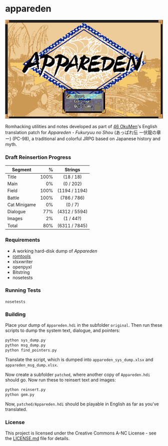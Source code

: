 # appareden
![Appareden Title](img/Appareden_title.png)

Romhacking utilities and notes developed as part of [46 OkuMen](http://46okumen.com/)'s English translation patch for *Appareden - Fukuryuu no Shou* (あっぱれ伝 ー伏龍の章ー) (PC-98), a traditional and colorful JRPG based on Japanese history and myth.

### Draft Reinsertion Progress
| Segment      | %    |  Strings            | 
| -------------|-----:|:-------------------:|
| Title        | 100% |    (18 / 18)        |
| Main         |   0% |     (0 / 202)       |
| Field        | 100% |  (1194 / 1194)      |
| Battle       | 100% |   (786 / 786)       |
| Cat Minigame |   0% |     (0 / 7)         |
| Dialogue     |  77% |  (4312 / 5594)      |
| Images       |   2% |     (1 / 44?)       |
| Total        |  80% |  (6311 / 7845)      |

### Requirements
* A working hard-disk dump of *Appareden*
* [romtools](https://github.com/46OkuMen/romtools)
* xlsxwriter
* openpyxl
* Bitstring
* nosetests

### Running Tests
`nosetests`

### Building
Place your dump of `Appareden.hdi` in the subfolder `original`. Then run these scripts to dump the system text, dialogue, and pointers:

```
python sys_dump.py
python msg_dump.py
python find_pointers.py
```

Translate the script, which is dumped into `appareden_sys_dump.xlsx` and `appareden_msg_dump.xlsx`.

Now create a subfolder `patched`, where another copy of `Appareden.hdi` should go. Now run these to reinsert text and images:

```
python reinsert.py
python gem.py
```

Now, `patched/Appareden.hdi` should be playable in English as far as you've translated.

### License
This project is licensed under the Creative Commons A-NC License - see the [LICENSE.md](LICENSE.md) file for details.